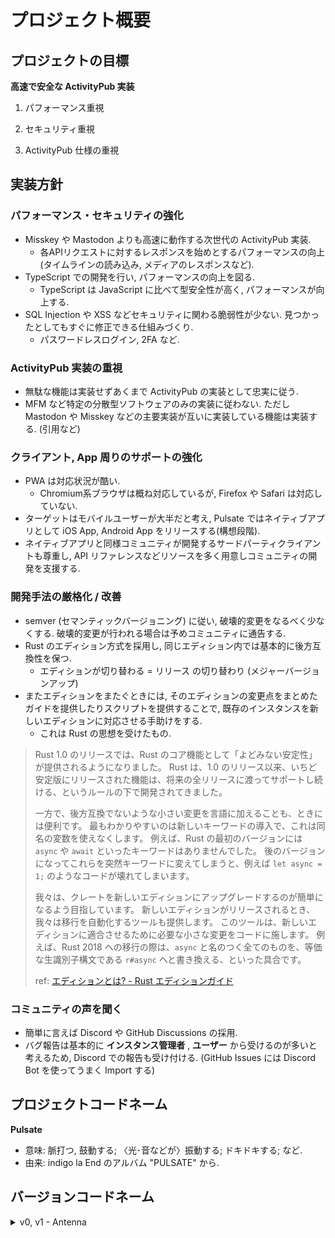 # プロジェクト概要

<!-- toc -->

## プロジェクトの目標

**高速で安全な ActivityPub 実装**

1. パフォーマンス重視

2. セキュリティ重視

3. ActivityPub 仕様の重視

## 実装方針

### パフォーマンス・セキュリティの強化

- Misskey や Mastodon よりも高速に動作する次世代の ActivityPub 実装.
  - 各APIリクエストに対するレスポンスを始めとするパフォーマンスの向上(タイムラインの読み込み,
    メディアのレスポンスなど).
- TypeScript での開発を行い, パフォーマンスの向上を図る.
  - TypeScript は JavaScript に比べて型安全性が高く, パフォーマンスが向上する.
- SQL Injection や XSS などセキュリティに関わる脆弱性が少ない.
  見つかったとしてもすぐに修正できる仕組みづくり.
  - パスワードレスログイン, 2FA など.

### ActivityPub 実装の重視

- 無駄な機能は実装せずあくまで ActivityPub の実装として忠実に従う.
- MFM など特定の分散型ソフトウェアのみの実装に従わない. ただし Mastodon や
  Misskey などの主要実装が互いに実装している機能は実装する. (引用など)

### クライアント, App 周りのサポートの強化

- PWA は対応状況が酷い.
  - Chromium系ブラウザは概ね対応しているが, Firefox や Safari は対応していない.
- ターゲットはモバイルユーザーが大半だと考え, Pulsate ではネイティブアプリとして
  iOS App, Android App をリリースする(構想段階).
- ネイティブアプリと同様コミュニティが開発するサードパーティクライアントも尊重し,
  API リファレンスなどリソースを多く用意しコミュニティの開発を支援する.

### 開発手法の厳格化 / 改善

- semver (セマンティックバージョニング) に従い, 破壊的変更をなるべく少なくする.
  破壊的変更が行われる場合は予めコミュニティに通告する.
- Rust のエディション方式を採用し,
  同じエディション内では基本的に後方互換性を保つ.
  - エディションが切り替わる = リリース の切り替わり (メジャーバージョンアップ)
- またエディションをまたぐときには,
  そのエディションの変更点をまとめたガイドを提供したりスクリプトを提供することで,
  既存のインスタンスを新しいエディションに対応させる手助けをする.
  - これは Rust の思想を受けたもの.

> Rust 1.0 のリリースでは、Rust
> のコア機能として「よどみない安定性」が提供されるようになりました。 Rust
> は、1.0
> のリリース以来、いちど安定版にリリースされた機能は、将来の全リリースに渡ってサポートし続ける、というルールの下で開発されてきました。
>
> 一方で、後方互換でないような小さい変更を言語に加えることも、ときには便利です。
> 最もわかりやすいのは新しいキーワードの導入で、これは同名の変数を使えなくします。
> 例えば、Rust の最初のバージョンには `async` や `await`
> といったキーワードはありませんでした。
> 後のバージョンになってこれらを突然キーワードに変えてしまうと、例えば
> `let async = 1;` のようなコードが壊れてしまいます。
>
> 我々は、クレートを新しいエディションにアップグレードするのが簡単になるよう目指しています。
> 新しいエディションがリリースされるとき、我々は移行を自動化するツールも提供します。
> このツールは、新しいエディションに適合させるために必要な小さな変更をコードに施します。
> 例えば、Rust 2018 への移行の際は、`async`
> と名のつく全てのものを、等価な生識別子構文である `r#async`
> へと書き換える、といった具合です。
>
> ref:
> [エディションとは? - Rust エディションガイド](https://doc.rust-jp.rs/edition-guide/editions/index.html)

### コミュニティの声を聞く

- 簡単に言えば Discord や GitHub Discussions の採用.
- バグ報告は基本的に **インスタンス管理者** , **ユーザー**
  から受けるのが多いと考えるため, Discord での報告も受け付ける. (GitHub Issues
  には Discord Bot を使ってうまく Import する)

## プロジェクトコードネーム

**Pulsate**

- 意味: 脈打つ, 鼓動する; 〈光･音などが〉振動する; ドキドキする; など.
- 由来: indigo la End のアルバム "PULSATE" から.

## バージョンコードネーム

<details>

<summary>v0, v1 - Antenna</summary>

v0 (開発途上バージョン), v1 (最初の安定版) のコードネーム.

由来は Mrs. GREEN APPLE の ANTENNA から.

<iframe width="560" height="315" src="https://www.youtube.com/embed/XiSa_VIrGKE?si=eJz-KfIBeFG_lrSw" title="YouTube video player" frameborder="0" allow="accelerometer; autoplay; clipboard-write; encrypted-media; gyroscope; picture-in-picture; web-share" referrerpolicy="strict-origin-when-cross-origin" allowfullscreen></iframe>

</details>
